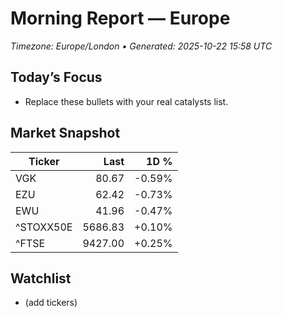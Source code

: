# Morning Report — Europe
_Timezone: Europe/London • Generated: 2025-10-22 15:58 UTC_

## Today’s Focus
- Replace these bullets with your real catalysts list.

## Market Snapshot
| Ticker | Last | 1D % |
|---|---:|---:|
| VGK | 80.67 | -0.59% |
| EZU | 62.42 | -0.73% |
| EWU | 41.96 | -0.47% |
| ^STOXX50E | 5686.83 | +0.10% |
| ^FTSE | 9427.00 | +0.25% |

## Watchlist
- (add tickers)
